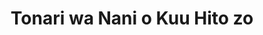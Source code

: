 --- 
title: "Tonari wa Nani o Kuu Hito zo"
publishdate: "2019-1-19T16:48:46+02:00"
src: "https://365manga.net/manga/tonari-wa-nani-o-kuu-hito-zo"
image: "https://data.365manga.net/images/thumbnails/32457-tonari-wa-nani-o-kuu-hito-zo.jpg"
description: " Summary: Inaba Suzuna is trying her best to make a campus debut and to have many friends in Tokyo. Until she realized that she miserably fails at living alone. Fortunately, her neighbor, Seto-kun, comes and saves her from dying of starvation. Bright campus life is still far away for Suzuna, but at least, she has a very dependable neighbor! A manga about…"
---